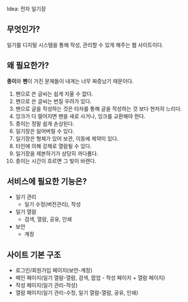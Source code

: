 Idea: 전자 일기장

## 무엇인가?
일기를 디지털 시스템을 통해 작성, 관리할 수 있게 해주는 웹 사이트이다.

## 왜 필요한가?
**종이**와 **펜**이 가진 문제들이 내게는 너무 짜증났기 때문이다.

1. 펜으로 쓴 글씨는 쉽게 지울 수 없다.
2. 펜으로 쓴 글씨는 번질 우려가 있다.
3. 펜으로 글을 작성하는 것은 타자를 통해 글을 작성하는 것 보다 현저히 느리다.
4. 잉크가 다 떨어지면 펜을 새로 사거나, 잉크를 교환해야 한다.
5. 종이는 정말 쉽게 손상된다.
6. 일기장은 잃어버릴 수 있다.
7. 일기장은 형체가 있어 보관, 이동에 제약이 있다.
8. 타인에 의해 강제로 열람될 수 있다.
9. 일기장을 제본하기가 상당히 까다롭다.
10. 종이는 시간이 흐르면 그 빛이 바랜다.

## 서비스에 필요한 기능은?

- 일기 관리
  - 일기 수정(버전관리), 작성
- 일기 열람
  - 검색, 열람, 공유, 인쇄
- 보안
  - 계정

## 사이트 기본 구조

- 로그인/회원가입 페이지(보안-계정)
- 메인 페이지(일기 열람-열람, 검색, 팝업 - 작성 페이지 + 열람 페이지)
- 작성 페이지(일기 관리-작성)
- 열람 페이지(일기 관리-수정, 일기 열람-열람, 공유, 인쇄)
